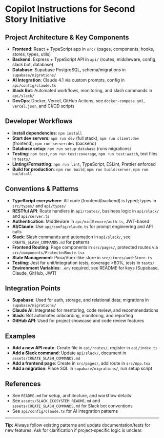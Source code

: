 # Copilot Instructions for Second Story Initiative

## Project Architecture & Key Components
- **Frontend**: React + TypeScript app in `src/` (pages, components, hooks, stores, types, utils)
- **Backend**: Express + TypeScript API in `api/` (routes, middleware, config, slack bot, database)
- **Database**: Supabase PostgreSQL, schema/migrations in `supabase/migrations/`
- **AI Integration**: Claude 4.1 via custom prompts, config in `api/config/claude.ts`
- **Slack Bot**: Automated workflows, monitoring, and slash commands in `api/slack/`
- **DevOps**: Docker, Vercel, GitHub Actions, see `docker-compose.yml`, `vercel.json`, and CI/CD scripts

## Developer Workflows
- **Install dependencies**: `npm install`
- **Start dev servers**: `npm run dev` (full stack), `npm run client:dev` (frontend), `npm run server:dev` (backend)
- **Database setup**: `npm run setup:database` (runs migrations)
- **Testing**: `npm test`, `npm run test:coverage`, `npm run test:watch`, test files in `tests/`
- **Linting/Formatting**: `npm run lint`, TypeScript, ESLint, Prettier enforced
- **Build for production**: `npm run build`, `npm run build:server`, `npm run build:all`

## Conventions & Patterns
- **TypeScript everywhere**: All code (frontend/backend) is typed; types in `src/types/` and `api/types/`
- **RESTful API**: Route handlers in `api/routes/`, business logic in `api/slack/` and `api/server.ts`
- **Authentication**: Middleware in `api/middleware/auth.ts`, JWT-based
- **AI/Claude**: Use `api/config/claude.ts` for prompt engineering and API calls
- **Slack**: Slash commands and automation in `api/slack/`, see `CREATE_SLASH_COMMANDS.md` for patterns
- **Frontend Routing**: Page components in `src/pages/`, protected routes via `src/components/ProtectedRoute.tsx`
- **State Management**: Pinia/Vuex-like store in `src/stores/authStore.ts`
- **Testing**: Jest for unit/integration tests, coverage >80%, tests in `tests/`
- **Environment Variables**: `.env` required, see README for keys (Supabase, Claude, GitHub, JWT)

## Integration Points
- **Supabase**: Used for auth, storage, and relational data; migrations in `supabase/migrations/`
- **Claude AI**: Integrated for mentoring, code review, and recommendations
- **Slack**: Bot automates onboarding, monitoring, and reporting
- **GitHub API**: Used for project showcase and code review features

## Examples
- **Add a new API route**: Create file in `api/routes/`, register in `api/index.ts`
- **Add a Slack command**: Update `api/slack/`, document in `assets/CREATE_SLASH_COMMANDS.md`
- **Add a frontend page**: Create in `src/pages/`, add route in `src/App.tsx`
- **Add a migration**: Place SQL in `supabase/migrations/`, run setup script

## References
- See `README.md` for setup, architecture, and workflow details
- See `assets/SLACK_ECOSYSTEM_README.md` and `assets/CREATE_SLASH_COMMANDS.md` for Slack bot conventions
- See `api/config/claude.ts` for AI integration patterns

---
**Tip:** Always follow existing patterns and update documentation/tests for new features. Ask for clarification if project-specific logic is unclear.
